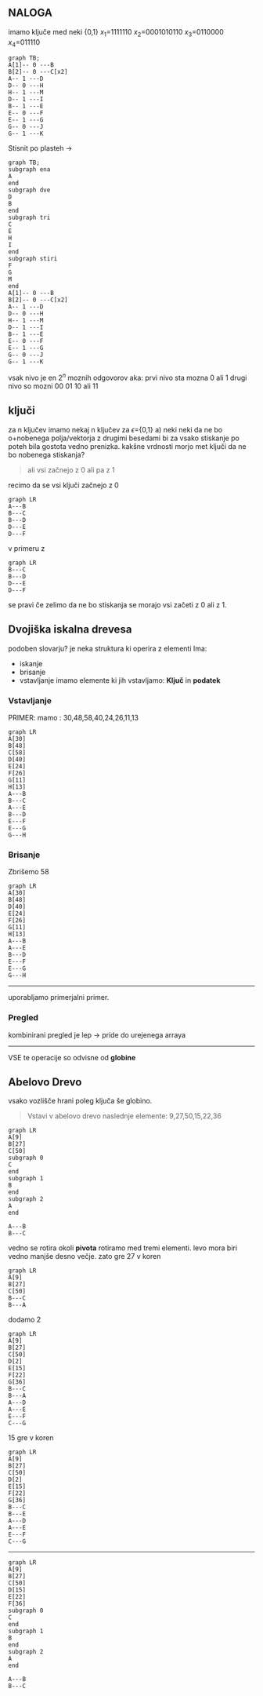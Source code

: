 ## NALOGA
imamo ključe med  neki {0,1}
$x_1$=1111110
$x_2$=0001010110
$x_3$=0110000
$x_4$=011110

```mermaid
graph TB;
A[1]-- 0 ---B
B[2]-- 0 ---C[x2]
A-- 1 ---D
D-- 0 ---H
H-- 1 ---M
D-- 1 ---I
B-- 1 ---E
E-- 0 ---F
E-- 1 ---G
G-- 0 ---J
G-- 1 ---K

```
Stisnit po plasteh ->

```mermaid
graph TB;
subgraph ena
A 
end
subgraph dve
D
B
end
subgraph tri
C
E
H
I
end
subgraph stiri
F
G
M
end
A[1]-- 0 ---B
B[2]-- 0 ---C[x2]
A-- 1 ---D
D-- 0 ---H
H-- 1 ---M
D-- 1 ---I
B-- 1 ---E
E-- 0 ---F
E-- 1 ---G
G-- 0 ---J
G-- 1 ---K

```
vsak nivo je en $2^n$ moznih odgovorov aka:
prvi nivo sta mozna 0 ali 1
drugi nivo so mozni 00 01 10 ali 11

## ključi
za n ključev 
imamo nekaj n ključev za $\epsilon$={0,1} 
a) neki neki da ne bo o+nobenega polja/vektorja z drugimi besedami bi za vsako stiskanje po poteh bila gostota vedno prenizka.
kakšne vrdnosti morjo met ključi da ne bo nobenega stiskanja?
> ali vsi začnejo z 0 ali pa z 1

recimo da se vsi ključi začnejo z 0

```mermaid
graph LR
A---B
B---C
B---D
D---E
D---F
```
v primeru z 
```mermaid
graph LR
B---C
B---D
D---E
D---F
```
se pravi če zelimo da ne bo stiskanja se morajo vsi začeti z 0 ali z 1.
## Dvojiška iskalna drevesa
podoben slovarju? 
je neka struktura ki operira z elementi
Ima:
- iskanje
- brisanje
- vstavljanje
imamo elemente ki jih vstavljamo:
**Ključ** in **podatek**

### Vstavljanje
PRIMER:
mamo : 30,48,58,40,24,26,11,13
```mermaid
graph LR
A[30]
B[48]
C[58]
D[40]
E[24]
F[26]
G[11]
H[13]
A---B
B---C
A---E
B---D
E---F
E---G
G---H
```
### Brisanje

Zbrišemo 58
```mermaid
graph LR
A[30]
B[48]
D[40]
E[24]
F[26]
G[11]
H[13]
A---B
A---E
B---D
E---F
E---G
G---H
```
---
uporabljamo primerjalni primer.

### Pregled
kombinirani pregled je lep -> pride do urejenega arraya

---

VSE te operacije so odvisne od **globine**

## Abelovo Drevo
vsako vozlišče hrani poleg ključa še globino.
>Vstavi v abelovo drevo naslednje elemente:
>9,27,50,15,22,36



```mermaid
graph LR
A[9]
B[27]
C[50]
subgraph 0
C
end
subgraph 1
B
end
subgraph 2
A
end

A---B
B---C
```

vedno se rotira okoli **pivota**
rotiramo med tremi elementi. levo mora biri vedno manjše desno večje. zato gre 27 v koren 
```mermaid
graph LR
A[9]
B[27]
C[50]
B---C
B---A
```
dodamo 2
```mermaid
graph LR
A[9]
B[27]
C[50]
D[2]
E[15]
F[22]
G[36]
B---C
B---A
A---D
A---E
E---F
C---G
```
15 gre v koren
```mermaid
graph LR
A[9]
B[27]
C[50]
D[2]
E[15]
F[22]
G[36]
B---C
B---E
A---D
A---E
E---F
C---G
```

---


```mermaid
graph LR
A[9]
B[27]
C[50]
D[15]
E[22]
F[36]
subgraph 0
C
end
subgraph 1
B
end
subgraph 2
A
end

A---B
B---C
```
